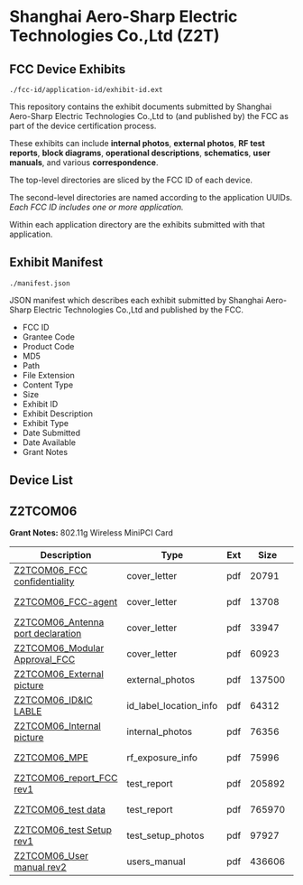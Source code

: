 # Shanghai Aero-Sharp Electric Technologies Co.,Ltd (Z2T)
## FCC Device Exhibits

```
./fcc-id/application-id/exhibit-id.ext
```

This repository contains the exhibit documents submitted by Shanghai Aero-Sharp Electric Technologies Co.,Ltd to (and published by) the FCC as part of the device certification process.

These exhibits can include **internal photos**, **external photos**, **RF test reports**, **block diagrams**, **operational descriptions**, **schematics**, **user manuals**, and various **correspondence**.

The top-level directories are sliced by the FCC ID of each device.

The second-level directories are named according to the application UUIDs. *Each FCC ID includes one or more application.*

Within each application directory are the exhibits submitted with that application. 

## Exhibit Manifest

```
./manifest.json
```

JSON manifest which describes each exhibit submitted by Shanghai Aero-Sharp Electric Technologies Co.,Ltd and published by the FCC.

- FCC ID
- Grantee Code
- Product Code
- MD5
- Path
- File Extension
- Content Type
- Size
- Exhibit ID
- Exhibit Description
- Exhibit Type
- Date Submitted
- Date Available
- Grant Notes

## Device List
## Z2TCOM06
**Grant Notes:** 802.11g Wireless MiniPCI Card

| Description | Type | Ext | Size | Submitted | Available |
| ----------- | ---- | --- | ---- | --------- | --------- |
| [Z2TCOM06_FCC confidentiality](Z2TCOM06/3694a891e9052dd2ed60e253aff503e9/1681385.pdf) | cover_letter | pdf | 20791 | 2012-04-21 | 2012-04-23 |
| [Z2TCOM06_FCC-agent](Z2TCOM06/3694a891e9052dd2ed60e253aff503e9/1681386.pdf) | cover_letter | pdf | 13708 | 2012-04-21 | 2012-04-23 |
| [Z2TCOM06_Antenna port declaration](Z2TCOM06/3694a891e9052dd2ed60e253aff503e9/1681387.pdf) | cover_letter | pdf | 33947 | 2012-04-21 | 2012-04-23 |
| [Z2TCOM06_Modular Approval_FCC](Z2TCOM06/3694a891e9052dd2ed60e253aff503e9/1681388.pdf) | cover_letter | pdf | 60923 | 2012-04-21 | 2012-04-23 |
| [Z2TCOM06_External picture](Z2TCOM06/3694a891e9052dd2ed60e253aff503e9/1681389.pdf) | external_photos | pdf | 137500 | 2012-04-21 | 2012-04-23 |
| [Z2TCOM06_ID&IC LABLE](Z2TCOM06/3694a891e9052dd2ed60e253aff503e9/1681390.pdf) | id_label_location_info | pdf | 64312 | 2012-04-21 | 2012-04-23 |
| [Z2TCOM06_Internal picture](Z2TCOM06/3694a891e9052dd2ed60e253aff503e9/1681391.pdf) | internal_photos | pdf | 76356 | 2012-04-21 | 2012-04-23 |
| [Z2TCOM06_MPE](Z2TCOM06/3694a891e9052dd2ed60e253aff503e9/1681393.pdf) | rf_exposure_info | pdf | 75996 | 2012-04-21 | 2012-04-23 |
| [Z2TCOM06_report_FCC rev1](Z2TCOM06/3694a891e9052dd2ed60e253aff503e9/1681395.pdf) | test_report | pdf | 205892 | 2012-04-21 | 2012-04-23 |
| [Z2TCOM06_test data](Z2TCOM06/3694a891e9052dd2ed60e253aff503e9/1681399.pdf) | test_report | pdf | 765970 | 2012-04-21 | 2012-04-23 |
| [Z2TCOM06_test Setup rev1](Z2TCOM06/3694a891e9052dd2ed60e253aff503e9/1681397.pdf) | test_setup_photos | pdf | 97927 | 2012-04-21 | 2012-04-23 |
| [Z2TCOM06_User manual rev2](Z2TCOM06/3694a891e9052dd2ed60e253aff503e9/1681398.pdf) | users_manual | pdf | 436606 | 2012-04-21 | 2012-04-23 |
